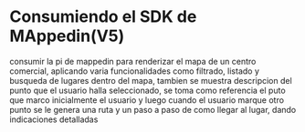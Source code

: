 
# Consumiendo el SDK de MAppedin(V5)

consumir la pi de mappedin para renderizar el mapa de un centro comercial, aplicando varia funcionalidades como filtrado, listado y busqueda de lugares dentro del mapa, tambien se muestra descripcion del punto que el usuario halla seleccionado, se toma como referencia el puto que marco inicialmente el usuario y luego cuando el usuario marque otro punto se le genera una ruta y un paso a paso de como llegar al lugar, dando indicaciones detalladas

